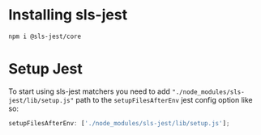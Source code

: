# Installing sls-jest

```bash
npm i @sls-jest/core
```

# Setup Jest

To start using sls-jest matchers you need to add `"./node_modules/sls-jest/lib/setup.js"` path to the `setupFilesAfterEnv` jest config option like so:

```ts
setupFilesAfterEnv: ['./node_modules/sls-jest/lib/setup.js'];
```
